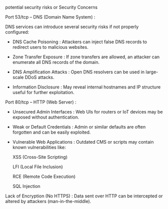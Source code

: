 

potential security risks or Security Concerns


Port 53/tcp – DNS (Domain Name System)  : 

DNS services can introduce several security risks if not properly configured:

- DNS Cache Poisoning : Attackers can inject false DNS records to redirect users to malicious websites.

- Zone Transfer Exposure : If zone transfers are allowed, an attacker can enumerate all DNS records of the domain.

- DNS Amplification Attacks : Open DNS resolvers can be used in large-scale DDoS attacks.

- Information Disclosure : May reveal internal hostnames and IP structure useful for further exploitation.



Port 80/tcp – HTTP (Web Server) :

- Unsecured Admin Interfaces : Web UIs for routers or IoT devices may be exposed without authentication.

- Weak or Default Credentials : Admin or similar defaults are often forgotten and can be easily exploited.

- Vulnerable Web Applications : Outdated CMS or scripts may contain known vulnerabilities like:

  XSS (Cross-Site Scripting)

  LFI (Local File Inclusion)

  RCE (Remote Code Execution)

  SQL Injection

Lack of Encryption (No HTTPS) : Data sent over HTTP can be intercepted or altered by attackers (man-in-the-middle).
